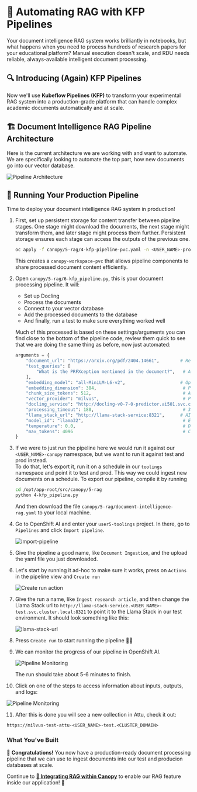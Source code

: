# 🌳 Automating RAG with KFP Pipelines

Your document intelligence RAG system works brilliantly in notebooks, but what happens when you need to process hundreds of research papers for your educational platform? 
Manual execution doesn't scale, and RDU needs reliable, always-available intelligent document processing.

## 🔍 Introducing (Again) KFP Pipelines

Now we'll use **Kubeflow Pipelines (KFP)** to transform your experimental RAG system into a production-grade platform that can handle complex academic documents automatically and at scale.

## 🏗️ Document Intelligence RAG Pipeline Architecture

Here is the current architecture we are working with and want to automate.  
We are specifically looking to automate the top part, how new documents go into our vector database.

![Pipeline Architecture](images/rag4.png)

## 🎯 Running Your Production Pipeline

Time to deploy your document intelligence RAG system in production!

1. First, set up persistent storage for content transfer between pipeline stages. One stage might download the documents, the next stage might transform them, and later stage might process them further. Persistent storage ensures each stage can access the outputs of the previous one.

   ```bash
   oc apply -f canopy/5-rag/4-kfp-pipeline-pvc.yaml -n <USER_NAME>-prod
   ```

   This creates a `canopy-workspace-pvc` that allows pipeline components to share processed document content efficiently.

2. Open `canopy/5-rag/6-kfp_pipeline.py`, this is your document processing pipeline. It will:
   - Set up Docling
   - Process the documents
   - Connect to your vector database
   - Add the processed documents to the database
   - And finally, run a test to make sure everything worked well


   Much of this processed is based on these settings/arguments you can find close to the bottom of the pipeline code, review them quick to see that we are doing the same thing as before, now just automated:

   ```python
   arguments = {
       "document_url": "https://arxiv.org/pdf/2404.14661",        # Research paper URL
       "test_queries": [
           "What is the PRFXception mentioned in the document?",   # Academic concept query
       ],
       "embedding_model": "all-MiniLM-L6-v2",                     # Optimized for education
       "embedding_dimension": 384,                                 # Performance-balanced
       "chunk_size_tokens": 512,                                   # Academic content chunks
       "vector_provider": "milvus",                                # Production vector DB
       "docling_service": "http://docling-v0-7-0-predictor.ai501.svc.cluster.local:5001",
       "processing_timeout": 180,                                  # 3 min for complex docs
       "llama_stack_url": "http://llama-stack-service:8321",      # AI inference service
       "model_id": "llama32",                                      # Educational LLM
       "temperature": 0.0,                                         # Deterministic responses
       "max_tokens": 4096                                          # Comprehensive answers
   }
   ```

3. If we were to just run the pipeline here we would run it against our `<USER_NAME>-canopy` namespace, but we want to run it against test and prod instead.  
   To do that, let's export it, run it on a schedule in our `toolings` namespace and point it to test and prod. This way we could ingest new documents on a schedule.
   To export our pipeline, compile it by running
   ```bash
   cd /opt/app-root/src/canopy/5-rag
   python 4-kfp_pipeline.py
   ```
   And then download the file `canopy/5-rag/document-intelligence-rag.yaml` to your local machine.
   

4. Go to OpenShift AI and enter your `user5-toolings` project. In there, go to `Pipelines` and click `Import pipeline`.

   ![import-pipeline](images/import-pipeline.png)

5. Give the pipeline a good name, like `Document Ingestion`, and the upload the yaml file you just downloaded.

6. Let's start by running it ad-hoc to make sure it works, press on `Actions` in the pipeline view and `Create run`

   ![Create run action](images/create-run-action.png)

7. Give the run a name, like `Ingest research article`, and then change the Llama Stack url to `http://llama-stack-service.<USER_NAME>-test.svc.cluster.local:8321` to point it to the Llama Stack in our test environment. It should look something like this:

   ![llama-stack-url](images/llama-stack-url.png)

8. Press `Create run` to start running the pipeline 🏃‍♀️

9. We can monitor the progress of our pipeline in OpenShift AI.

   ![Pipeline Monitoring](images/rag9.png)

   The run should take about 5-6 minutes to finish.

10. Click on one of the steps to access information about inputs, outputs, and logs:

   ![Pipeline Monitoring](images/rag10.png)

11. After this is done you will see a new collection in Attu, check it out: 
   ```
   https://milvus-test-attu-<USER_NAME>-test.<CLUSTER_DOMAIN>
   ```

### What You've Built

🎉 **Congratulations!** You now have a production-ready document processing pipeline that we can use to ingest documents into our test and producion databases at scale.

Continue to **[🌳 Integrating RAG within Canopy](5-rag-Canopy.md)** to enable our RAG feature inside our application! 🚀 